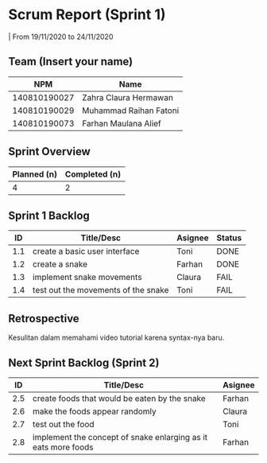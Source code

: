 # Scrum Report (Sprint 1)
| From 19/11/2020 to 24/11/2020

## Team (Insert your name)
| NPM           | Name        |
| ------------- |-------------|
| 140810190027  | Zahra Claura Hermawan    |
| 140810190029  | Muhammad Raihan Fatoni    |
| 140810190073  | Farhan Maulana Alief |

## Sprint Overview
| Planned (n)   | Completed (n) |
| ------------- |-------------- |
| 4             | 2             |

## Sprint 1 Backlog

| ID  | Title/Desc | Asignee | Status |
| --- | ---------- | ------- | ------ |
| 1.1 | create a basic user interface | Toni | DONE |
| 1.2 | create a snake | Farhan | DONE |
| 1.3 | implement snake movements | Claura | FAIL |
| 1.4 | test out the movements of the snake | Toni | FAIL |

## Retrospective 

Kesulitan dalam memahami video tutorial karena syntax-nya baru.

## Next Sprint Backlog (Sprint 2)
| ID  | Title/Desc | Asignee | 
| --- | ---------- | ------- | 
| 2.5 | create foods that would be eaten by the snake | Farhan |
| 2.6 | make the foods appear randomly | Claura |
| 2.7 | test out the food| Toni |
| 2.8 | implement the concept of snake enlarging as it eats more foods| Farhan |
